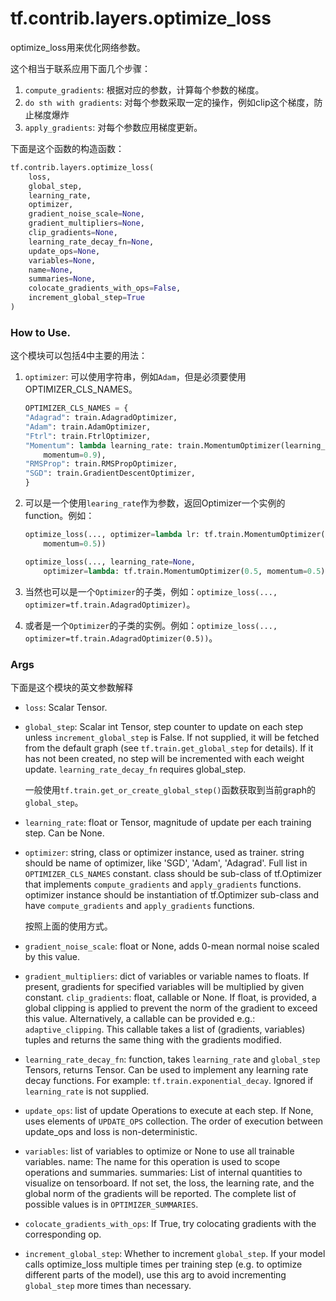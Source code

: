 # tf.contrib.layers.optimize_loss

optimize_loss用来优化网络参数。

这个相当于联系应用下面几个步骤：

1. `compute_gradients`: 根据对应的参数，计算每个参数的梯度。
2. `do sth with gradients`: 对每个参数采取一定的操作，例如clip这个梯度，防止梯度爆炸
3. `apply_gradients`: 对每个参数应用梯度更新。

下面是这个函数的构造函数：

```python
tf.contrib.layers.optimize_loss(
    loss,
    global_step,
    learning_rate,
    optimizer,
    gradient_noise_scale=None,
    gradient_multipliers=None,
    clip_gradients=None,
    learning_rate_decay_fn=None,
    update_ops=None,
    variables=None,
    name=None,
    summaries=None,
    colocate_gradients_with_ops=False,
    increment_global_step=True
)
```


### How to Use.

这个模块可以包括4中主要的用法：

1. `optimizer`: 可以使用字符串，例如`Adam`，但是必须要使用OPTIMIZER_CLS_NAMES。

	```python
	OPTIMIZER_CLS_NAMES = {
	"Adagrad": train.AdagradOptimizer,
	"Adam": train.AdamOptimizer,
	"Ftrl": train.FtrlOptimizer,
	"Momentum": lambda learning_rate: train.MomentumOptimizer(learning_rate, 
		momentum=0.9),
	"RMSProp": train.RMSPropOptimizer,
	"SGD": train.GradientDescentOptimizer,
	}
	```
	
2. 可以是一个使用`learing_rate`作为参数，返回Optimizer一个实例的function。例如：
	
	```python
	optimize_loss(..., optimizer=lambda lr: tf.train.MomentumOptimizer(lr, 
		momentum=0.5))
	```
	
	```python
	optimize_loss(..., learning_rate=None, 
		optimizer=lambda: tf.train.MomentumOptimizer(0.5, momentum=0.5))
	```
	
3. 当然也可以是一个`Optimizer`的子类，例如：`optimize_loss(..., optimizer=tf.train.AdagradOptimizer)`。

4. 或者是一个`Optimizer`的子类的实例。例如：`optimize_loss(..., optimizer=tf.train.AdagradOptimizer(0.5))`。

### Args
下面是这个模块的英文参数解释

* `loss`: Scalar Tensor.

* `global_step`: Scalar int Tensor, step counter to update on each step unless `increment_global_step` is False. If not supplied, it will be fetched from the default graph (see `tf.train.get_global_step` for details). If it has not been created, no step will be incremented with each weight update. `learning_rate_decay_fn` requires global_step. 
	
	一般使用`tf.train.get_or_create_global_step()`函数获取到当前graph的`global_step`。

* `learning_rate`: float or Tensor, magnitude of update per each training step. Can be None.

* `optimizer`: string, class or optimizer instance, used as trainer. string should be name of optimizer, like 'SGD', 'Adam', 'Adagrad'. Full list in `OPTIMIZER_CLS_NAMES` constant. class should be sub-class of tf.Optimizer that implements `compute_gradients` and `apply_gradients` functions. optimizer instance should be instantiation of tf.Optimizer sub-class and have `compute_gradients` and `apply_gradients` functions. 

	按照上面的使用方式。

* `gradient_noise_scale`: float or None, adds 0-mean normal noise scaled by this value.

* `gradient_multipliers`: dict of variables or variable names to floats. If present, gradients for specified variables will be multiplied by given constant.
`clip_gradients`: float, callable or None. If float, is provided, a global clipping is applied to prevent the norm of the gradient to exceed this value. Alternatively, a callable can be provided e.g.: `adaptive_clipping`. This callable takes a list of (gradients, variables) tuples and returns the same thing with the gradients modified.

* `learning_rate_decay_fn`: function, takes `learning_rate` and `global_step` Tensors, returns Tensor. Can be used to implement any learning rate decay functions. For example: `tf.train.exponential_decay`. Ignored if `learning_rate` is not supplied.

* `update_ops`: list of update Operations to execute at each step. If None, uses elements of `UPDATE_OPS` collection. The order of execution between update_ops and loss is non-deterministic.

* `variables`: list of variables to optimize or None to use all trainable variables.
name: The name for this operation is used to scope operations and summaries.
summaries: List of internal quantities to visualize on tensorboard. If not set, the loss, the learning rate, and the global norm of the gradients will be reported. The complete list of possible values is in `OPTIMIZER_SUMMARIES`.

* `colocate_gradients_with_ops`: If True, try colocating gradients with the corresponding op.

* `increment_global_step`: Whether to increment `global_step`. If your model calls optimize_loss multiple times per training step (e.g. to optimize different parts of the model), use this arg to avoid incrementing `global_step` more times than necessary.